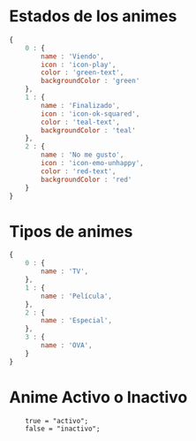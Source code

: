 # Estados de los animes

```javascript
{
    0 : {
        name : 'Viendo',
        icon : 'icon-play',
        color : 'green-text',
        backgroundColor : 'green'
    },
    1 : {
        name : 'Finalizado',
        icon : 'icon-ok-squared',
        color : 'teal-text',
        backgroundColor : 'teal'
    },
    2 : {
        name : 'No me gusto',
        icon : 'icon-emo-unhappy',
        color : 'red-text',
        backgroundColor : 'red'
    }
}
```

# Tipos de animes

```javascript
{
    0 : {
        name : 'TV',
    },
    1 : {
        name : 'Película',
    },
    2 : {
        name : 'Especial',
    },
    3 : {
        name : 'OVA',
    }
}
```

# Anime Activo o Inactivo

```javacript
    true = "activo";
    false = "inactivo";
```
